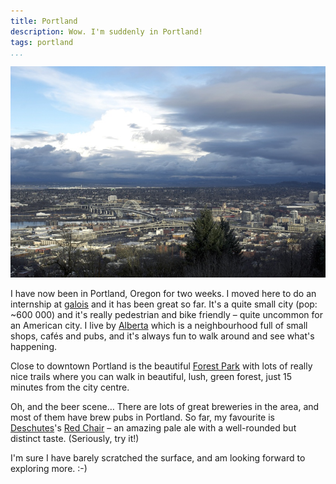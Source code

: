 ```yaml
---
title: Portland
description: Wow. I'm suddenly in Portland!
tags: portland
...
```


![View from Pittock Mansion](/images/portland.jpg)

I have now been in Portland, Oregon for two weeks. I moved here to do an
internship at [galois](http://www.galois.com) and it has been great so far. It's
a quite small city (pop: ~600 000) and it's really pedestrian and bike friendly
– quite uncommon for an American city. I live by
[Alberta](https://en.wikipedia.org/wiki/Alberta_Street,_Portland,_Oregon) which
is a neighbourhood full of small shops, cafés and pubs, and it's always fun to
walk around and see what's happening.

Close to downtown Portland is the beautiful [Forest
Park](https://en.wikipedia.org/wiki/Forest_Park_(Portland,_Oregon)) with lots of
really nice trails where you can walk in beautiful, lush, green forest, just 15
minutes from the city centre.

Oh, and the beer scene… There are lots of great breweries in the area, and most
of them have brew pubs in Portland. So far, my favourite is
[Deschutes](http://www.deschutesbrewery.com/)'s [Red
Chair](http://www.deschutesbrewery.com/brew/red-chair-nw-pale-ale) – an amazing
pale ale with a well-rounded but distinct taste. (Seriously, try it!)

I'm sure I have barely scratched the surface, and am looking forward to
exploring more. :-)
